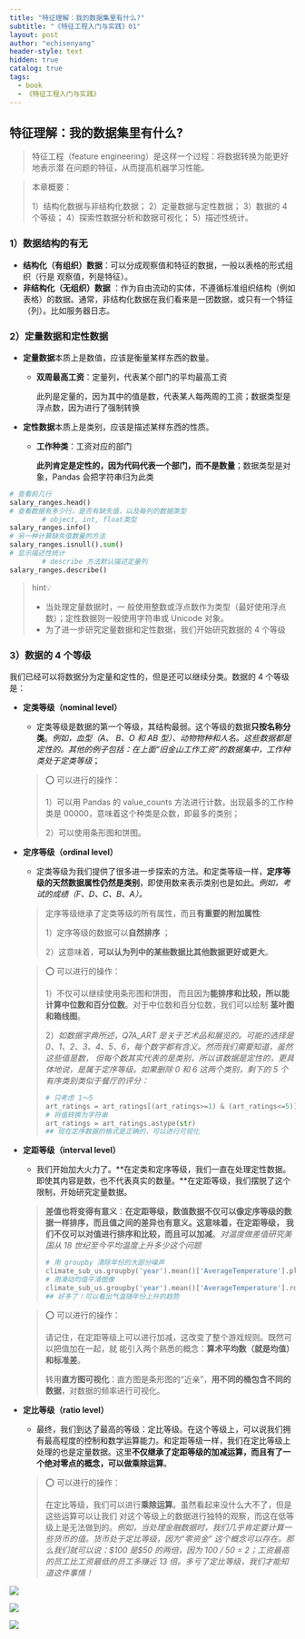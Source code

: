 ```yaml
---
title: "特征理解：我的数据集里有什么?"
subtitle: "《特征工程入门与实践》01"
layout: post
author: "echisenyang"
header-style: text
hidden: true
catalog: true
tags:
  - book
  - 《特征工程入门与实践》
---
```




## 特征理解：我的数据集里有什么?

> 特征工程（feature engineering）是这样一个过程：将数据转换为能更好地表示潜 在问题的特征，从而提高机器学习性能。

> 本章概要：
>
> 1）结构化数据与非结构化数据； 
> 2）定量数据与定性数据；
> 3）数据的 4 个等级； 
> 4）探索性数据分析和数据可视化； 
> 5）描述性统计。

### 1）数据结构的有无

- **结构化（有组织）数据**：可以分成观察值和特征的数据，一般以表格的形式组织（行是 观察值，列是特征）。
- **非结构化（无组织）数据** ：作为自由流动的实体，不遵循标准组织结构（例如表格）的数据。通常，非结构化数据在我们看来是一团数据，或只有一个特征（列）。比如服务器日志。

### 2）定量数据和定性数据

- **定量数据**本质上是数值，应该是衡量某样东西的数量。

  - **双周最高工资**：定量列，代表某个部门的平均最高工资

    此列是定量的，因为其中的值是数，代表某人每两周的工资；数据类型是浮点数，因为进行了强制转换

- **定性数据**本质上是类别，应该是描述某样东西的性质。

  - **工作种类**：工资对应的部门

    **此列肯定是定性的，因为代码代表一个部门，而不是数量**；数据类型是对象，Pandas 会把字符串归为此类

```python
# 查看前几行 
salary_ranges.head()
# 查看数据有多少行，是否有缺失值，以及每列的数据类型 
		# object, int, float类型
salary_ranges.info()
# 另一种计算缺失值数量的方法 
salary_ranges.isnull().sum()
# 显示描述性统计 
		# describe 方法默认描述定量列
salary_ranges.describe() 
```

> hint💡
>
> - 当处理定量数据时，一 般使用整数或浮点数作为类型（最好使用浮点数）；定性数据则一般使用字符串或 Unicode 对象。
> - 为了进一步研究定量数据和定性数据，我们开始研究数据的 4 个等级

### 3）数据的 4 个等级

我们已经可以将数据分为定量和定性的，但是还可以继续分类。数据的 4 个等级是：

- **定类等级（nominal level）**

  - 定类等级是数据的第一个等级，其结构最弱。这个等级的数据**只按名称分类**。*例如，血型（A、 B、O 和 AB 型）、动物物种和人名。这些数据都是定性的。其他的例子包括：在上面“旧金山工作工资”的数据集中，工作种类处于定类等级*；

  > ⭕️ 可以进行的操作：
  >
  > 1）可以用 Pandas 的 value_counts 方法进行计数，出现最多的工作种类是 00000，意味着这个种类是众数，即最多的类别；
  >
  > 2）可以使用条形图和饼图。

- **定序等级（ordinal level）**

  - 定类等级为我们提供了很多进一步探索的方法。和定类等级一样，**定序等级的天然数据属性仍然是类别**，即使用数来表示类别也是如此。*例如，考试的成绩（F、D、C、B、A）。*

  > 定序等级继承了定类等级的所有属性，而且**有重要的附加属性**:
  >
  > 1）定序等级的数据可以**自然排序** ；
  >
  > 2）这意味着，**可以认为列中的某些数据比其他数据更好或更大**。

  > ⭕️ 可以进行的操作：
  >
  > 1）不仅可以继续使用条形图和饼图， 而且因为**能排序和比较，所以能计算中位数和百分位数**。对于中位数和百分位数，我们可以绘制 **茎叶图和箱线图**。
  >
  > 2）*如数据字典所述，Q7A_ART 是关于艺术品和展览的。可能的选择是 0、1、2、3、4、5、6，每个数字都有含义。然而我们需要知道，虽然这些值是数， 但每个数其实代表的是类别，所以该数据是定性的，更具体地说，是属于定序等级。如果删除 0 和 6 这两个类别，剩下的 5 个有序类别类似于餐厅的评分：*
  >
  > ```python
  > # 只考虑 1～5 
  > art_ratings = art_ratings[(art_ratings>=1) & (art_ratings<=5)]
  > # 将值转换为字符串 
  > art_ratings = art_ratings.astype(str)
  > ## 现在定序数据的格式是正确的，可以进行可视化
  > ```

- **定距等级（interval level）**

  - 我们开始加大火力了。**在定类和定序等级，我们一直在处理定性数据。即使其内容是数，也不代表真实的数量。**在定距等级，我们摆脱了这个限制，开始研究定量数据。

  > **差值也将变得有意义**：**在定距等级，数值数据不仅可以像定序等级的数据一样排序，而且值之间的差异也有意义。**这意味着，在定距等级， 我们不仅可以对值进行**排序和比较，而且可以加减**。*对温度做差值研究美国从 18 世纪至今平均温度上升多少这个问题*
  >
  > ```python
  > # 用 groupby 清除年份的大部分噪声
  > climate_sub_us.groupby('year').mean()['AverageTemperature'].plot()
  > # 用滑动均值平滑图像
  > climate_sub_us.groupby('year').mean()['AverageTemperature'].rolling(10).mean().plot()
  > ## 好多了！可以看出气温随年份上升的趋势
  > ```

  > ⭕️ 可以进行的操作：
  >
  > 请记住，在定距等级上可以进行加减，这改变了整个游戏规则。既然可以把值加在一起，就 能引入两个熟悉的概念：**算术平均数（就是均值）和标准差**。
  >
  > 转用**直方图可视化**：直方图是条形图的“近亲”，**用不同的桶包含不同的数据**，对数据的频率进行可视化。

- **定比等级（ratio level）**

  - 最终，我们到达了最高的等级：定比等级。在这个等级上，可以说我们拥有最高程度的控制和数学运算能力。和定距等级一样，我们在定比等级上处理的也是定量数据。这里**不仅继承了定距等级的加减运算，而且有了一个绝对零点的概念，可以做乘除运算**。

  > ⭕️ 可以进行的操作：
  >
  > 在定比等级，我们可以进行**乘除运算**。虽然看起来没什么大不了，但是这些运算可以让我们 对这个等级上的数据进行独特的观察，而这在低等级上是无法做到的。*例如，当处理金融数据时，我们几乎肯定要计算一些货币的值。货币处于定比等级，因为“零资金” 这个概念可以存在。那么我们就可以说：\$100 是\$50 的两倍，因为 100 / 50 = 2；工资最高的员工比工资最低的员工多赚近 13 倍。多亏了定比等级，我们才能知道这件事情！*

![](https://gitee.com/echisenyang/GiteeForUpicUse/raw/master/uPic/lS9W57.png)

![](https://gitee.com/echisenyang/GiteeForUpicUse/raw/master/uPic/rYIp41.png)

![](https://gitee.com/echisenyang/GiteeForUpicUse/raw/master/uPic/XPAPl6.png)